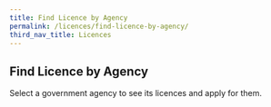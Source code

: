 ```yaml
---
title: Find Licence by Agency
permalink: /licences/find-licence-by-agency/
third_nav_title: Licences
---
```


## Find Licence by Agency

Select a government agency to see its licences and apply for them.